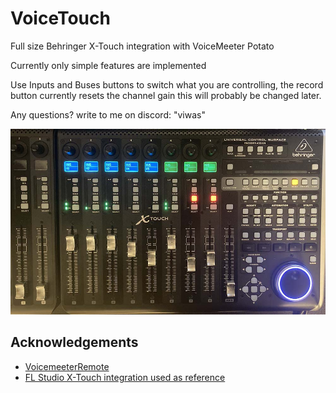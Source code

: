 
# VoiceTouch

Full size Behringer X-Touch integration with VoiceMeeter Potato

Currently only simple features are implemented


Use Inputs and Buses buttons to switch what you are controlling, the record button currently resets the channel gain this will probably be changed later.

Any questions? write to me on discord: "viwas"

![Image](https://github.com/niklas-schulz/VoiceTouch/blob/main/Img1.jpg?raw=true)
## Acknowledgements

 - [VoicemeeterRemote](https://github.com/bobhelander/VoicemeeterRemote)
 - [FL Studio X-Touch integration used as reference](https://github.com/IgneButene/XTouch-FLStudio)

